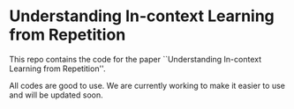 # Understanding In-context Learning from Repetition
This repo contains the code for the paper ``Understanding In-context Learning from Repetition''.

All codes are good to use. We are currently working to make it easier to use and will be updated soon. 

